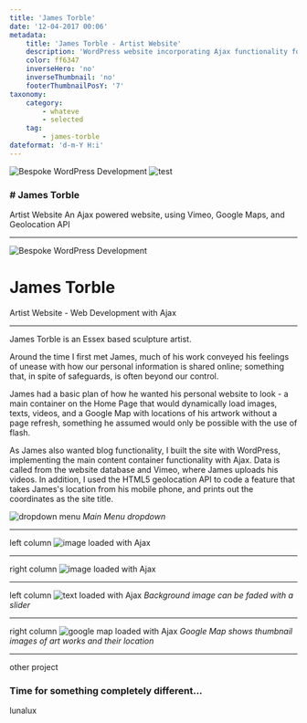 ```yaml
---
title: 'James Torble'
date: '12-04-2017 00:06'
metadata:
    title: 'James Torble - Artist Website'
    description: 'WordPress website incorporating Ajax functionality for scuplture artist, James Torble'
    color: ff6347
    inverseHero: 'no'
    inverseThumbnail: 'no'
    footerThumbnailPosY: '7'
taxonomy:
    category:
        - whateve
        - selected
    tag:
        - james-torble
dateformat: 'd-m-Y H:i'
---
```


![Bespoke WordPress Development](jt-header_fade.jpg)
![test](JT-featured.jpg)
### # James Torble
Artist Website
An Ajax powered website, using Vimeo, Google Maps, and Geolocation API

---

![Bespoke WordPress Development](jt-header_fade.jpg)
# James Torble
Artist Website - Web Development with Ajax

---

James Torble is an Essex based sculpture artist.

Around the time I first met James, much of his work conveyed his feelings of unease with how our personal information is shared online; something that, in spite of safeguards, is often beyond our control.

James had a basic plan of how he wanted his personal website to look - a main container on the Home Page that would dynamically load images, texts, videos, and a Google Map with locations of his artwork without a page refresh, something he assumed would only be possible with the use of flash.

As James also wanted blog functionality, I built the site with WordPress, implementing the main content container functionality with Ajax. Data is called from the website database and Vimeo, where James uploads his videos. In addition, I used the HTML5 geolocation API to code a feature that takes James's location from his mobile phone, and prints out the coordinates as the site title.

![dropdown menu](jt-home_sculpture-open.jpg)
_Main Menu dropdown_

---

left column
![image loaded with Ajax](jt-home_sculpture.jpg)

---

right column
![image loaded with Ajax](jt-home_image.jpg)

---

left column
![text loaded with Ajax](jt-home_text.jpg)
_Background image can be faded with a slider_

---

right column
![google map loaded with Ajax](jt-home_map.jpg)
_Google Map shows thumbnail images of art works and their location_

---

other project
### Time for something completely different...
lunalux